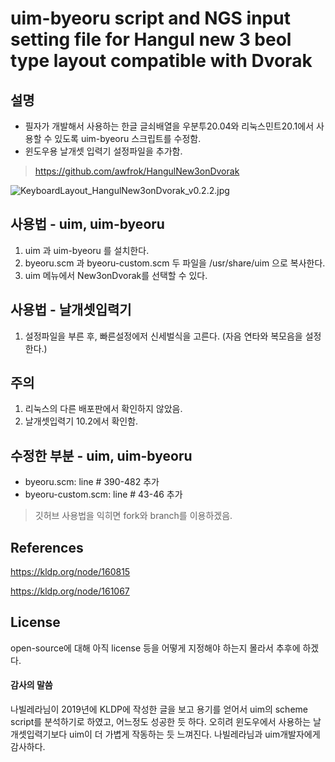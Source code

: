 # uim-byeoru script and NGS input setting file for Hangul new 3 beol type layout compatible with Dvorak



 ## 설명

- 필자가 개발해서 사용하는 한글 글쇠배열을 우분투20.04와 리눅스민트20.1에서 사용할 수 있도록 uim-byeoru 스크립트를 수정함. 
- 윈도우용 날개셋 입력기 설정파일을 추가함.

> https://github.com/awfrok/HangulNew3onDvorak

![KeyboardLayout_HangulNew3onDvorak_v0.2.2.jpg](https://github.com/awfrok/HangulNew3onDvorak/raw/master/KeyboardLayout_HangulNew3onDvorak_v0.2.2.jpg)

## 사용법 - uim, uim-byeoru

1. uim 과 uim-byeoru 를 설치한다.
2. byeoru.scm 과 byeoru-custom.scm 두 파일을 /usr/share/uim 으로 복사한다.
3. uim 메뉴에서 New3onDvorak를 선택할 수 있다.



## 사용법 - 날개셋입력기

1. 설정파일을 부른 후, 빠른설정에저 신세벌식을 고른다. (자음 연타와 복모음을 설정한다.)



## 주의

1. 리눅스의 다른 배포판에서 확인하지 않았음.
2. 날개셋입력기 10.2에서 확인함.



 ## 수정한 부분 - uim, uim-byeoru

- byeoru.scm: line # 390-482 추가
- byeoru-custom.scm: line # 43-46 추가

> 깃허브 사용법을 익히면 fork와 branch를 이용하겠음.



## References

https://kldp.org/node/160815

https://kldp.org/node/161067



## License

open-source에 대해 아직 license 등을 어떻게 지정해야 하는지 몰라서 추후에 하겠다.



#### 감사의 말씀

나빌레라님이 2019년에 KLDP에 작성한 글을 보고 용기를 얻어서 uim의 scheme script를 분석하기로 하였고, 어느정도 성공한 듯 하다. 오히려 윈도우에서 사용하는 날개셋입력기보다 uim이 더 가볍게 작동하는 듯 느껴진다. 나빌레라님과 uim개발자에게 감사하다.



